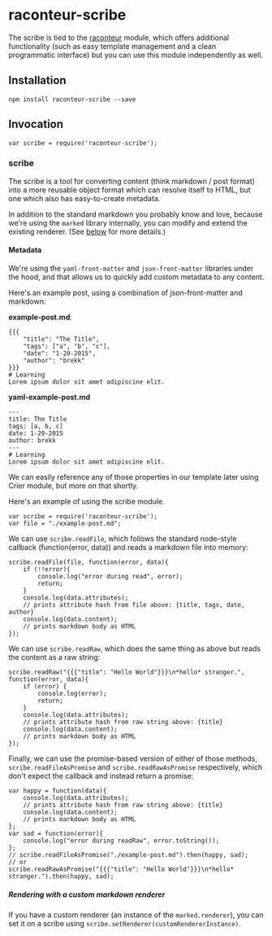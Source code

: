 # raconteur-scribe

The scribe is tied to the [raconteur][] module, which offers additional functionality (such as easy template management and a clean programmatic interface) but you can use this module independently as well.

[raconteur]: https://www.npmjs.com/package/raconteur "The raconteur module"

## Installation

    npm install raconteur-scribe --save

## Invocation

    var scribe = require('raconteur-scribe');

### scribe

The scribe is a tool for converting content (think markdown / post format) into a more reusable object format which can resolve itself to HTML, but one which also has easy-to-create metadata.

In addition to the standard markdown you probably know and love, because we're using the `marked` library internally, you can modify and extend the existing renderer. (See [below][custom-renderer] for more details.)

[custom-renderer]: #custom-renderer "Rendering with a custom markdown renderer"

#### Metadata

We're using the `yaml-front-matter` and `json-front-matter` libraries under the hood, and that allows us to quickly add custom metadata to any content.

Here's an example post, using a combination of json-front-matter and markdown:

**example-post.md**:

    {{{
        "title": "The Title",
        "tags": ["a", "b", "c"],
        "date": "1-20-2015",
        "author": "brekk"
    }}}
    # Learning 
    Lorem ipsum dolor sit amet adipiscine elit.

**yaml-example-post.md**

    ---
    title: The Title
    tags: [a, b, c]
    date: 1-20-2015
    author: brekk
    ---
    # Learning 
    Lorem ipsum dolor sit amet adipiscine elit.

We can easily reference any of those properties in our template later using Crier module, but more on that shortly.

Here's an example of using the scribe module.

    var scribe = require('raconteur-scribe');
    var file = "./example-post.md";

We can use `scribe.readFile`, which follows the standard node-style callback (function(error, data)) and reads a markdown file into memory:

    scribe.readFile(file, function(error, data){
        if (!!error){
            console.log("error during read", error);
            return;
        }
        console.log(data.attributes);
        // prints attribute hash from file above: {title, tags, date, author}
        console.log(data.content);
        // prints markdown body as HTML
    });

We can use `scribe.readRaw`, which does the same thing as above but reads the content as a raw string:

    scribe.readRaw("{{{"title": "Hello World"}}}\n*hello* stranger.", function(error, data){
        if (error) {
            console.log(error);
            return;
        }
        console.log(data.attributes);
        // prints attribute hash from raw string above: {title}
        console.log(data.content);
        // prints markdown body as HTML
    });

Finally, we can use the promise-based version of either of those methods, `scribe.readFileAsPromise` and `scribe.readRawAsPromise` respectively, which don't expect the callback and instead return a promise:

    var happy = function(data){
        console.log(data.attributes);
        // prints attribute hash from raw string above: {title}
        console.log(data.content);
        // prints markdown body as HTML
    };
    var sad = function(error){
        console.log("error during readRaw", error.toString());
    };
    // scribe.readFileAsPromise("./example-post.md").then(happy, sad);
    // or
    scribe.readRawAsPromise("{{{"title": "Hello World"}}}\n*hello* stranger.").then(happy, sad);

##### Rendering with a custom markdown renderer

If you have a custom renderer (an instance of the `marked.renderer`), you can set it on a scribe using `scribe.setRenderer(customRendererInstance)`.